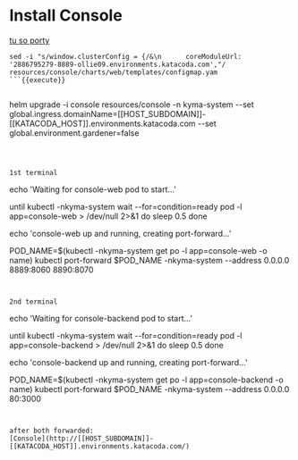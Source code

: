 # Install Console


[tu so porty](http://[[HOST_SUBDOMAIN]]-[[KATACODA_HOST]].environments.katacoda.com)


```
sed -i "s/window.clusterConfig = {/&\n      coreModuleUrl: '2886795279-8889-ollie09.environments.katacoda.com',"/ resources/console/charts/web/templates/configmap.yam
```{{execute}}


```
helm upgrade -i console resources/console -n kyma-system --set global.ingress.domainName=[[HOST_SUBDOMAIN]]-[[KATACODA_HOST]].environments.katacoda.com --set global.environment.gardener=false
```{{execute}}



1st terminal
```
echo 'Waiting for console-web pod to start...'

until kubectl -nkyma-system wait --for=condition=ready pod -l app=console-web > /dev/null 2>&1
do
  sleep 0.5
done

echo 'console-web up and running, creating port-forward...'

POD_NAME=$(kubectl -nkyma-system get po -l app=console-web -o name)
kubectl port-forward $POD_NAME -nkyma-system --address 0.0.0.0 8889:8060 8890:8070

```{{execute}}


2nd terminal
```
echo 'Waiting for console-backend pod to start...'

until kubectl -nkyma-system wait --for=condition=ready pod -l app=console-backend > /dev/null 2>&1
do
  sleep 0.5
done

echo 'console-backend up and running, creating port-forward...'

POD_NAME=$(kubectl -nkyma-system get po -l app=console-backend -o name)
kubectl port-forward $POD_NAME -nkyma-system --address 0.0.0.0 80:3000
```{{execute}}


after both forwarded:
[Console](http://[[HOST_SUBDOMAIN]]-[[KATACODA_HOST]].environments.katacoda.com/)

